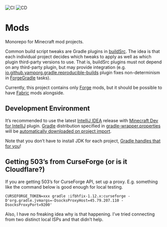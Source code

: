 ![CI](https://github.com/yamporg/mods/workflows/CI/badge.svg)
![CD](https://github.com/yamporg/mods/workflows/CD/badge.svg)

# Mods

Monorepo for Minecraft mod projects.

Common build script tweaks are Gradle plugins in [buildSrc](buildSrc). The idea is that each individual project decides which tweaks to apply as well as which plugin third-party versions to use. That is, buildSrc plugins must not depend on any third-party plugin, but may provide integration (e.g. [io.github.yamporg.gradle.reproducible-builds](buildSrc/src/main/kotlin/io/github/yamporg/gradle/ReproducibleBuildsPlugin.kt) plugin fixes non-determinism in [ForgeGradle](https://github.com/MinecraftForge/ForgeGradle) tasks).

Currently, this project contains only [Forge](https://github.com/MinecraftForge/MinecraftForge) mods, but it should be possible to have [Fabric](https://fabricmc.net) mods alongside.

## Development Environment

It’s recommended to use the latest [IntelliJ IDEA](https://jetbrains.com/idea) release with [Minecraft Dev for IntelliJ](https://minecraftdev.org) plugin. [Gradle](https://gradle.org) distribution specified in [gradle-wrapper.properties](gradle/wrapper/gradle-wrapper.properties) will be [automatically downloaded on project import](https://jetbrains.com/help/idea/gradle.html#604e9f91).

Note that you don’t have to install JDK for each project, [Gradle handles that for you](https://blog.gradle.org/java-toolchains)!

## Getting 503’s from CurseForge (or is it Cloudflare?)

If you are getting 503’s for CurseForge API, set up a proxy. E.g. something like the command below is good enough for local testing.
```
CURSEFORGE_TOKEN=xxx gradle :ifbhfix-1.12.x:curseforge -D'org.gradle.jvmargs=-DsocksProxyHost=45.79.207.110 -DsocksProxyPort=9200'
```
Also, I have no freaking idea why is that happening. I’ve tried connecting from two distinct local ISPs and that didn’t help.
